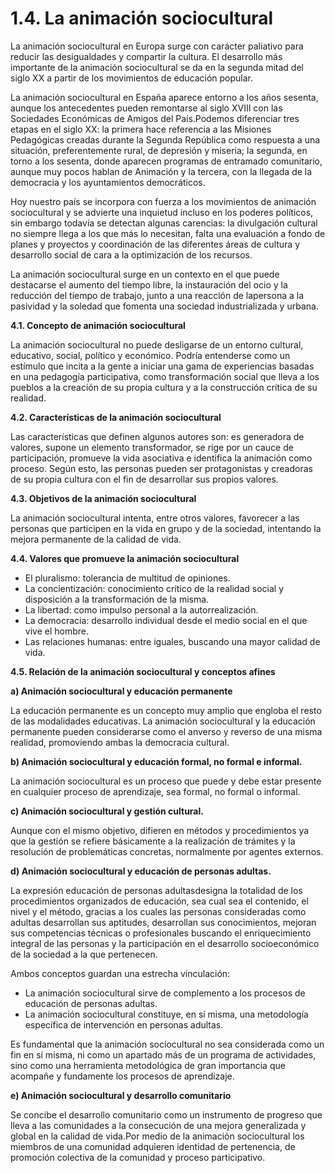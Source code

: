 
# 1.4. La animación sociocultural

La animación sociocultural en Europa surge con carácter paliativo para reducir las desigualdades y compartir la cultura. El desarrollo más importante de la animación sociocultural se da en la segunda mitad del siglo XX a partir de los movimientos de educación popular.

La animación sociocultural en España aparece entorno a los años sesenta, aunque los antecedentes pueden remontarse al siglo XVIII con las Sociedades Económicas de Amigos del País.Podemos diferenciar tres etapas en el siglo XX: la primera hace referencia a las Misiones Pedagógicas creadas durante la Segunda República como respuesta a una situación, preferentemente rural, de depresión y miseria; la segunda, en torno a los sesenta, donde aparecen programas de entramado comunitario, aunque muy pocos hablan de Animación y la tercera, con la llegada de la democracia y los ayuntamientos democráticos.

Hoy nuestro país se incorpora con fuerza a los movimientos de animación sociocultural y se advierte una inquietud incluso en los poderes políticos, sin embargo todavía se detectan algunas carencias: la divulgación cultural no siempre llega a los que más lo necesitan, falta una evaluación a fondo de planes y proyectos y coordinación de las diferentes áreas de cultura y desarrollo social de cara a la optimización de los recursos.

La animación sociocultural surge en un contexto en el que puede destacarse el aumento del tiempo libre, la instauración del ocio y la reducción del tiempo de trabajo, junto a una reacción de lapersona a la pasividad y la soledad que fomenta una sociedad industrializada y urbana.

**4.1. Concepto de animación sociocultural**

La animación sociocultural no puede desligarse de un entorno cultural, educativo, social, político y económico. Podría entenderse como un estímulo que incita a la gente a iniciar una gama de experiencias basadas en una pedagogía participativa, como transformación social que lleva a los pueblos a la creación de su propia cultura y a la construcción crítica de su realidad.

**4.2. Características de la animación sociocultural**

Las características que definen algunos autores son: es generadora de valores, supone un elemento transformador, se rige por un cauce de participación, promueve la vida asociativa e identifica la animación como proceso. Según esto, las personas pueden ser protagonistas y creadoras de su propia cultura con el fin de desarrollar sus propios valores.

**4.3. Objetivos de la animación sociocultural**

La animación sociocultural intenta, entre otros valores, favorecer a las personas que participen en la vida en grupo y de la sociedad, intentando la mejora permanente de la calidad de vida.

**4.4. Valores que promueve la animación sociocultural**

- El pluralismo: tolerancia de multitud de opiniones.
- La concientización: conocimiento crítico de la realidad social y disposición a la transformación de la misma.
- La libertad: como impulso personal a la autorrealización.
- La democracia: desarrollo individual desde el medio social en el que vive el hombre.
- Las relaciones humanas: entre iguales, buscando una mayor calidad de vida.

**4.5. Relación de la animación sociocultural y conceptos afines**

**a) Animación sociocultural y educación permanente**

La educación permanente es un concepto muy amplio que engloba el resto de las modalidades educativas. La animación sociocultural y la educación permanente pueden considerarse como el anverso y reverso de una misma realidad, promoviendo ambas la democracia cultural.

**b) Animación sociocultural y educación formal, no formal e informal.**

La animación sociocultural es un proceso que puede y debe estar presente en cualquier proceso de aprendizaje, sea formal, no formal o informal.

**c) Animación sociocultural y gestión cultural.**

Aunque con el mismo objetivo, difieren en métodos y procedimientos ya que la gestión se refiere básicamente a la realización de trámites y la resolución de problemáticas concretas, normalmente por agentes externos.

**d) Animación sociocultural y educación de personas adultas.**

La expresión educación de personas adultasdesigna la totalidad de los procedimientos organizados de educación, sea cual sea el contenido, el nivel y el método, gracias a los cuales las personas consideradas como adultas desarrollan sus aptitudes, desarrollan sus conocimientos, mejoran sus competencias técnicas o profesionales buscando el enriquecimiento integral de las personas y la participación en el desarrollo socioeconómico de la sociedad a la que pertenecen.

Ambos conceptos guardan una estrecha vinculación:

- La animación sociocultural sirve de complemento a los procesos de educación de personas adultas.
- La animación sociocultural constituye, en sí misma, una metodología específica de intervención en personas adultas.

Es fundamental que la animación sociocultural no sea considerada como un fin en sí misma, ni como un apartado más de un programa de actividades, sino como una herramienta metodológica de gran importancia que acompañe y fundamente los procesos de aprendizaje.

**e) Animación sociocultural y desarrollo comunitario**

Se concibe el desarrollo comunitario como un instrumento de progreso que lleva a las comunidades a la consecución de una mejora generalizada y global en la calidad de vida.Por medio de la animación sociocultural los miembros de una comunidad adquieren identidad de pertenencia, de promoción colectiva de la comunidad y proceso participativo.
